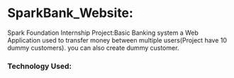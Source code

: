 # SparkBank_Website:
Spark Foundation Internship Project:Basic Banking system a Web Application  used to transfer money between multiple users(Project have 10 dummy customers). you can also create dummy customer.
### Technology Used:

